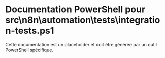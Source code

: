 # Documentation PowerShell pour src\n8n\automation\tests\integration-tests.ps1

Cette documentation est un placeholder et doit être générée par un outil PowerShell spécifique.
